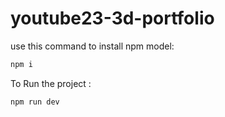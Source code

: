 # youtube23-3d-portfolio

use this command to install npm model:
```bash
npm i
```
To Run the project :
```bash
npm run dev
```

